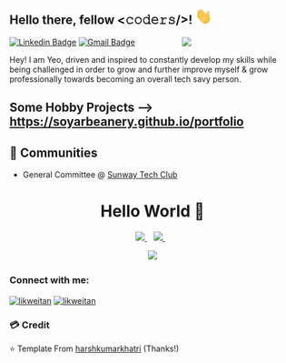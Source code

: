 <h2> Hello there, fellow <𝚌𝚘𝚍𝚎𝚛𝚜/>! <img src="https://raw.githubusercontent.com/ABSphreak/ABSphreak/master/gifs/Hi.gif" width="30px"></h2>

<img align='right' src='https://user-images.githubusercontent.com/5713670/87202985-820dcb80-c2b6-11ea-9f56-7ec461c497c3.gif' width='200"'>

[![Linkedin Badge](https://img.shields.io/badge/-yeoyeewen-blue?style=flat-square&logo=Linkedin&logoColor=white&link=https://www.linkedin.com/in/yeo-yee-wen-soyabean-39a074189/)](https://www.linkedin.com/in/yeo-yee-wen-soyabean-39a074189/) 
[![Gmail Badge](https://img.shields.io/badge/-yeoyeewen@gmail.com-c14438?style=flat-square&logo=Gmail&logoColor=white&link=mailto:yeoyeewen@gmail.com)](mailto:yeoyeewen@gmail.com)

Hey! I am Yeo, driven and inspired to constantly develop my skills while being challenged in order to grow and further improve myself & grow professionally towards becoming an overall tech savy person. 

## Some Hobby Projects --> https://soyarbeanery.github.io/portfolio

## 👯 Communities
* General Committee @ [Sunway Tech Club](https://github.com/sunwaytechclub)

<h1 align="center">Hello World 👋</h1>

<p align='center'>
  
  <!--<a href="https://wa.me/5518996643974?text=Olá!%20Alexandre">
    <img src="https://img.shields.io/badge/WHATSAPP-%2325D366.svg?&style=for-the-badge&logo=whatsapp&logoColor=white" />    
  </a>&nbsp;&nbsp;-->
  <a href="https://www.linkedin.com/in/likweitan/">
    <img src="https://img.shields.io/badge/linkedin-%230077B5.svg?&style=for-the-badge&logo=linkedin&logoColor=white" />
  </a>&nbsp;&nbsp;
  <a href="https://instagram.com/likweitan">
    <img src="https://img.shields.io/badge/instagram-%23E4405F.svg?&style=for-the-badge&logo=instagram&logoColor=white" />        
  </a>&nbsp;&nbsp;
  
</p>

<p align='center'>
  <a href="#"><img src="https://github-readme-stats.vercel.app/api?username=likweitan&show_icons=true&count_private=true&theme=dark" width="350"></a>
</p>

<h3 align="left">Connect with me:</h3>
<p align="left">
<a href="https://www.linkedin.com/in/yeo-yee-wen-soyabean-39a074189" target="blank"><img align="center" src="https://cdn.jsdelivr.net/npm/simple-icons@3.0.1/icons/linkedin.svg" alt="likweitan" height="30" width="40" /></a>
<a href="https://www.instagram.com/gpy_soya" target="blank"><img align="center" src="https://cdn.jsdelivr.net/npm/simple-icons@3.0.1/icons/instagram.svg" alt="likweitan" height="30" width="40" /></a>
</p>


### 💳 Credit
⭐️ Template From [harshkumarkhatri](https://github.com/harshkumarkhatri) (Thanks!)





